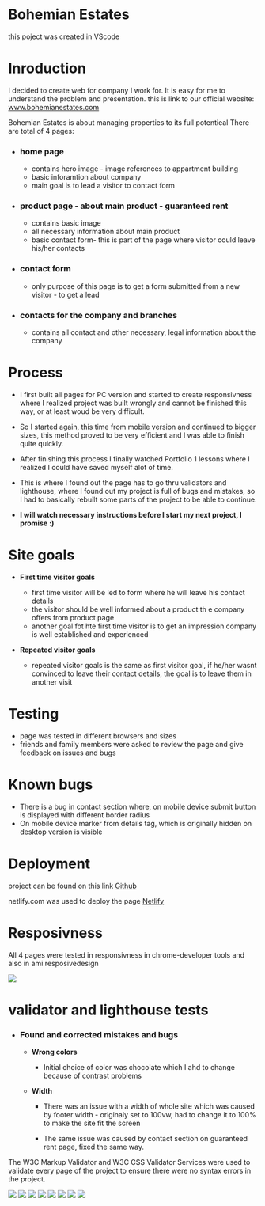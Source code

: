 # Bohemian Estates

this poject was created in VScode 


# Inroduction
 
  I decided to create web for company I work for. It is easy for me to understand the problem and presentation.
  this is link to our official website: www.bohemianestates.com

  
Bohemian Estates is about managing properties to its full potentieal
There are total of 4 pages: 
* ### home page 
  * contains hero image - image references to appartment building
  * basic inforamtion about company
  * main goal is to lead a visitor to contact form

* ### product page - about main product - guaranteed rent 
  * contains basic image
  * all necessary information about main product
  * basic contact form- this is part of the page where visitor could leave his/her contacts

* ### contact form 
  * only purpose of this page is to get a form submitted from a new visitor - to get a lead

* ### contacts for the company and branches
  * contains all contact and other necessary, legal information about the company


# Process
  * I first built all pages for PC version and started to create responsivness where I realized project was built wrongly and cannot be finished this way, or at least woud be very difficult. 

  * So I started again, this time from mobile version and continued to bigger sizes, this method proved to be very efficient and I was able to finish quite quickly.

  * After finishing this process I finally watched Portfolio 1 lessons where I realized I could have saved myself alot of time. 
  * This is where I found out the page has to go thru validators and lighthouse, where I found out my project is full of bugs and mistakes, so I had to basically rebuilt some parts of the project to be able to continue.  
  * **I will watch necessary instructions before I start my next project, I promise :)**


# Site goals

* **First time visitor goals**
  * first time visitor will be led to form where he will leave his contact details
  * the visitor should be well informed about a product th e company offers from product page
  * another goal fot hte first time visitor is to get an impression company is well established and experienced

 * **Repeated visitor goals**
    * repeated visitor goals is the same as first visitor goal, if he/her wasnt convinced to leave their contact details, the goal is to leave them in another visit 

# Testing 

* page was tested in different browsers and sizes
* friends and family members were asked to review the page and give feedback on issues and bugs


# Known bugs

* There is a bug in contact section where, on mobile device submit button is displayed with different border radius
* On mobile device marker from details tag, which is originally hidden on desktop version is visible


# Deployment

project can be found on this link
[Github](https://github.com/JJohnyy/Bohemian-Estates)

netlify.com was used to deploy the page
[Netlify](https://modest-lamport-362220.netlify.app)


# Resposivness
All 4 pages were tested in responsivness in chrome-developer tools and also in ami.resposivedesign

![](https://i.imgur.com/r3DodsW.png)



# validator and lighthouse tests

* ### Found and corrected mistakes and bugs

    * **Wrong colors** 
      * Initial choice of color was chocolate which I ahd to change because of contrast problems
    
    * **Width**
      * There was an issue with a width of whole site which was caused by footer width - originaly set to 100vw, had to change it to 100% to make the site fit the screen

      *  The same issue was caused by contact section on guaranteed rent page, fixed the same way.


The W3C Markup Validator and W3C CSS Validator Services were used to validate every page of the project to ensure there were no syntax errors in the project.

![](https://i.imgur.com/YUj6aB6.png)
![](https://i.imgur.com/pxnLqUZ.png)
![](https://i.imgur.com/5k7QqbX.png)
![](https://i.imgur.com/OAEXRW5.png)
![](https://i.imgur.com/7uVxXS0.png)
![](https://i.imgur.com/T5965Us.png)
![](https://i.imgur.com/Zkn0CBd.png)
![](https://i.imgur.com/XNgBKmM.png)











